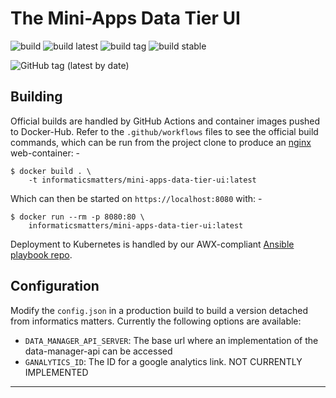 # The Mini-Apps Data Tier UI

![build](https://github.com/InformaticsMatters/mini-apps-data-tier-ui/workflows/build/badge.svg)
![build latest](https://github.com/InformaticsMatters/mini-apps-data-tier-ui/workflows/build%20latest/badge.svg)
![build tag](https://github.com/InformaticsMatters/mini-apps-data-tier-ui/workflows/build%20tag/badge.svg)
![build stable](https://github.com/InformaticsMatters/mini-apps-data-tier-ui/workflows/build%20stable/badge.svg)

![GitHub tag (latest by date)](https://img.shields.io/github/v/tag/InformaticsMatters/mini-apps-data-tier-ui)

## Building

Official builds are handled by GitHub Actions and container images pushed
to Docker-Hub. Refer to the `.github/workflows` files to see the official
build commands, which can be run from the project clone to produce an
[nginx] web-container: -

    $ docker build . \
        -t informaticsmatters/mini-apps-data-tier-ui:latest

Which can then be started on `https://localhost:8080` with: -

    $ docker run --rm -p 8080:80 \
        informaticsmatters/mini-apps-data-tier-ui:latest

Deployment to Kubernetes is handled by our AWX-compliant [Ansible playbook repo].

## Configuration

Modify the `config.json` in a production build to build a version detached from informatics matters.
Currently the following options are available:

- `DATA_MANAGER_API_SERVER`: The base url where an implementation of the data-manager-api can be accessed
- `GANALYTICS_ID`: The ID for a google analytics link. NOT CURRENTLY IMPLEMENTED

---

[ansible playbook repo]: https://github.com/InformaticsMatters/mini-apps-data-tier-ui-ansible
[nginx]: https://hub.docker.com/_/nginx


